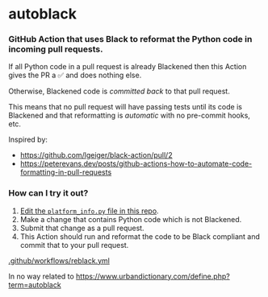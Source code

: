 # autoblack

### GitHub Action that uses Black to reformat the Python code in incoming pull requests.

If all Python code in a pull request is already Blackened then this Action gives the PR a ✅ and does nothing else.

Otherwise, Blackened code is _committed back_ to that pull request.

This means that no pull request will have passing tests until its code is Blackened and that reformatting is _automatic_ with no pre-commit hooks, etc.

Inspired by:
* https://github.com/lgeiger/black-action/pull/2
* https://peterevans.dev/posts/github-actions-how-to-automate-code-formatting-in-pull-requests

### How can I try it out?
1. [Edit the `platform_info.py` file in this repo](https://github.com/cclauss/autoblack/edit/master/platform_info.py).
2. Make a change that contains Python code which is not Blackened.
3. Submit that change as a pull request.
4. This Action should run and reformat the code to be Black compliant and commit that to your pull request.

[.github/workflows/reblack.yml](.github/workflows/reblack.yml)

In no way related to https://www.urbandictionary.com/define.php?term=autoblack
